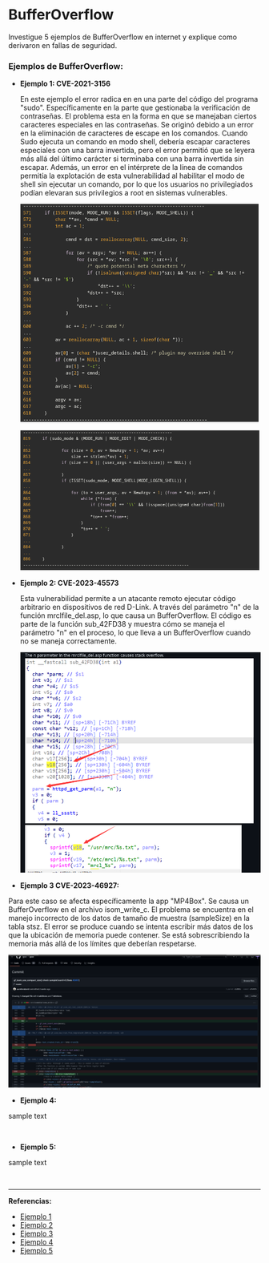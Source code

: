 # BufferOverflow
Investigue 5 ejemplos de BufferOverflow en internet y explique como derivaron en fallas de seguridad.

### Ejemplos de BufferOverflow:

- **Ejemplo 1: CVE-2021-3156**

  En este ejemplo el error radica en en una parte del código del programa "sudo". Específicamente en la parte que gestionaba la verificación de contraseñas. El problema esta en la forma en que se manejaban ciertos caracteres especiales en las contraseñas. Se originó debido a un error en la eliminación de caracteres de escape en los comandos. Cuando Sudo ejecuta un comando en modo shell, debería escapar caracteres especiales con una barra invertida, pero el error permitió que se leyera más allá del último carácter si terminaba con una barra invertida sin escapar. Además, un error en el intérprete de la línea de comandos permitía la explotación de esta vulnerabilidad al habilitar el modo de shell sin ejecutar un comando, por lo que los usuarios no privilegiados podían elevaran sus privilegios a root en sistemas vulnerables.
  
  ![](https://github.com/raulvillalpando/BufferOverflow/blob/main/CVE-2021-3156_1.png)
  
  ![](https://github.com/raulvillalpando/BufferOverflow/blob/main/CVE-2021-3156_2.png)
  
- **Ejemplo 2: CVE-2023-45573**

  Esta vulnerabilidad permite a un atacante remoto ejecutar código arbitrario en dispositivos de red D-Link. A través del parámetro "n" de la función mrclfile_del.asp, lo que causa un BufferOverflow. El código es parte de la función sub_42FD38 y muestra cómo se maneja el parámetro "n" en el proceso, lo que lleva a un BufferOverflow cuando no se maneja correctamente.

  ![](https://github.com/raulvillalpando/BufferOverflow/blob/main/CVE-2023-45573.png)

- **Ejemplo 3 CVE-2023-46927:**

 Para este caso se afecta específicamente la app "MP4Box". Se causa un BufferOverflow en el archivo isom_write_c. El problema se encuentra en el manejo incorrecto de los datos de tamaño de muestra (sampleSize) en la tabla stsz. El error se produce cuando se intenta escribir más datos de los que la ubicación de memoria puede contener. Se está sobrescribiendo la memoria más allá de los límites que deberían respetarse.

 ![](https://github.com/raulvillalpando/BufferOverflow/blob/main/CVE-2023-46927.png)

 - **Ejemplo 4:**

 sample text
 
 ![]()

 - **Ejemplo 5:**

 sample text
 
 ![]()

---

**Referencias:**
- [Ejemplo 1](https://blog.qualys.com/vulnerabilities-threat-research/2021/01/26/cve-2021-3156-heap-based-buffer-overflow-in-sudo-baron-samedit)
- [Ejemplo 2](https://github.com/Archerber/bug_submit/blob/main/D-Link/DI-7xxxx/bug7.md)
- [Ejemplo 3](https://github.com/gpac/gpac/commit/a7b467b151d9b54badbc4dd71e7a366b7c391817?diff=unified)
- [Ejemplo 4]()
- [Ejemplo 5]()
